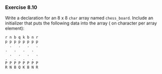 ### Exercise 8.10
Write a declaration for an 8 x 8 `char` array named `chess_board`. Include an
initializer that puts the following data into the array ( on character per array
element):

```
r n b q k b n r
p p p p p p p p
  .   .   .   .
.   .   .   .
  .   .   .   .
.   .   .   .
P P P P P P P P
R N B Q K B N R
```
